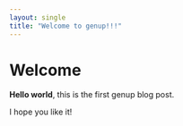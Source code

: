 ```yaml
---
layout: single
title: "Welcome to genup!!!"
---
```


# Welcome

**Hello world**, this is the first genup blog post.

I hope you like it!
